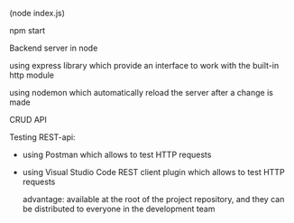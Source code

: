 

(node index.js)


npm start





Backend server in node

using express library which provide an interface to work with the built-in http module

using nodemon which automatically reload the server after a change is made

CRUD API

Testing REST-api:

- using Postman which allows to test HTTP requests

- using Visual Studio Code REST client plugin which allows to test HTTP requests 

    advantage: available at the root of the project repository, and they can be distributed to everyone in the development team